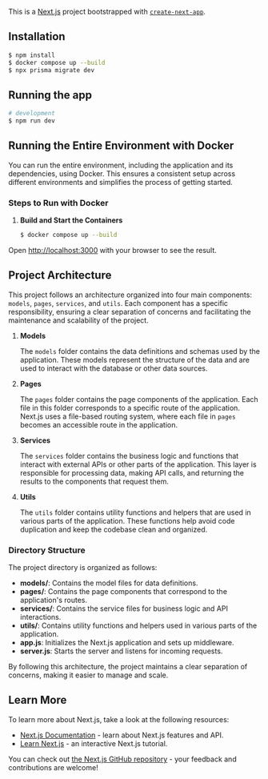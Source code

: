 This is a [Next.js](https://nextjs.org/) project bootstrapped with [`create-next-app`](https://github.com/vercel/next.js/tree/canary/packages/create-next-app).


## Installation

```bash
$ npm install
$ docker compose up --build
$ npx prisma migrate dev
```

## Running the app

```bash
# development
$ npm run dev
```

## Running the Entire Environment with Docker

You can run the entire environment, including the application and its dependencies, using Docker. This ensures a consistent setup across different environments and simplifies the process of getting started.

### Steps to Run with Docker

1. **Build and Start the Containers**

   ```bash
   $ docker compose up --build
   ```

Open [http://localhost:3000](http://localhost:3000) with your browser to see the result.

## Project Architecture

This project follows an architecture organized into four main components: `models`, `pages`, `services`, and `utils`. Each component has a specific responsibility, ensuring a clear separation of concerns and facilitating the maintenance and scalability of the project.

1. **Models**

   The `models` folder contains the data definitions and schemas used by the application. These models represent the structure of the data and are used to interact with the database or other data sources.

2. **Pages**

   The `pages` folder contains the page components of the application. Each file in this folder corresponds to a specific route of the application. Next.js uses a file-based routing system, where each file in `pages` becomes an accessible route in the application.

3. **Services**

   The `services` folder contains the business logic and functions that interact with external APIs or other parts of the application. This layer is responsible for processing data, making API calls, and returning the results to the components that request them.

4. **Utils**

   The `utils` folder contains utility functions and helpers that are used in various parts of the application. These functions help avoid code duplication and keep the codebase clean and organized.

### Directory Structure

The project directory is organized as follows:
- **models/**: Contains the model files for data definitions.
- **pages/**: Contains the page components that correspond to the application's routes.
- **services/**: Contains the service files for business logic and API interactions.
- **utils/**: Contains utility functions and helpers used in various parts of the application.
- **app.js**: Initializes the Next.js application and sets up middleware.
- **server.js**: Starts the server and listens for incoming requests.

By following this architecture, the project maintains a clear separation of concerns, making it easier to manage and scale.

## Learn More

To learn more about Next.js, take a look at the following resources:

- [Next.js Documentation](https://nextjs.org/docs) - learn about Next.js features and API.
- [Learn Next.js](https://nextjs.org/learn) - an interactive Next.js tutorial.

You can check out [the Next.js GitHub repository](https://github.com/vercel/next.js/) - your feedback and contributions are welcome!
